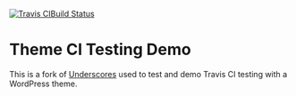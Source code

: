 [![Travis CIBuild Status](https://travis-ci.org/mboynes/travis-testing.svg?branch=master)](https://travis-ci.org/mboynes/travis-testing)

Theme CI Testing Demo
=====================

This is a fork of [Underscores](http://underscores.me/) used to test and demo Travis CI testing
with a WordPress theme.